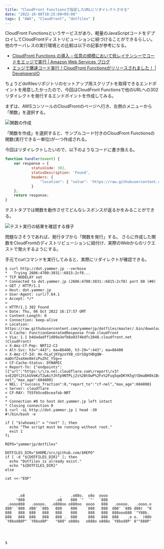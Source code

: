 ```yaml
---
title: "CloudFront Functionsで指定したURLにリダイレクトさせる"
date: "2022-10-08T10:25:00+09:00"
tags: [ "AWS", "CloudFront", "dotfiles" ]
---
```


CloudFront Functionsというサービスがあり、軽量のJavaScriptコードをデプロイしてCloudFrontディストリビューションに紐づけることができるらしい。
他のサーバレスの実行環境との比較は以下の記事が参考になる。

- [CloudFront Functions の導入 – 任意の規模において低レイテンシーでコードをエッジで実行 | Amazon Web Services ブログ](https://aws.amazon.com/jp/blogs/news/introducing-cloudfront-functions-run-your-code-at-the-edge-with-low-latency-at-any-scale/)
- [エッジで爆速コード実行！CloudFront Functionsがリリースされました！ | DevelopersIO](https://dev.classmethod.jp/articles/amazon-cloudfront-functions-release/)

ちょうどdotfilesリポジトリのセットアップ用スクリプトを取得できるエンドポイントを用意したかったので、今回はCloudFront Functionsで他のURLへの302リダイレクトを発行するエンドポイントを作成してみる。


まずは、AWSコンソールのCloudFrontのページへ行き、左側のメニューから「関数」を選択する。

![関数の作成](https://blob.yammer.jp/cloudfront-functions-01.png)


「関数を作成」を選択すると、サンプルコード付きのCloudFront Functionsの関数(実行できる一単位)が一つ作成される。

今回はリダイレクトしたいので、以下のようなコードに書き換える。

```javascript
function handler(event) {
    var response = {
            statusCode: 302,
            statusDescription: 'Found',
            headers: {
                "location": { "value": 'https://raw.githubusercontent.com/yammerjp/dotfiles/master/setup.sh' }
            }
    };
    return response;
}
```

テストタブでは関数を動作させてどんなレスポンスが返るかをみることができる。

![テスト実行の結果を確認する様子](https://blob.yammer.jp/cloudfront-functions-redirect-test.png)

問題なさそうであれば、発行タブから「関数を発行」する。
さらに作成した関数をCloudFrontのディストリビューションに紐付け、実際のWebからのリクエストで発火するようにする。

手元でcurlコマンドを実行してみると、実際にリダイレクトが確認できる。

```shell
$ curl http://dot.yammer.jp --verbose
*   Trying 2606:4700:3031::6815:2cf8...
* TCP_NODELAY set
* Connected to dot.yammer.jp (2606:4700:3031::6815:2cf8) port 80 (#0)
> GET / HTTP/1.1
> Host: dot.yammer.jp
> User-Agent: curl/7.64.1
> Accept: */*
>
< HTTP/1.1 302 Found
< Date: Thu, 06 Oct 2022 16:17:57 GMT
< Content-Length: 0
< Connection: keep-alive
< Location: https://raw.githubusercontent.com/yammerjp/dotfiles/master/.bin/download.sh
< X-Cache: FunctionGeneratedResponse from cloudfront
< Via: 1.1 b4dadadff1d09a3efb8a9374bdfc2848.cloudfront.net (CloudFront)
< X-Amz-Cf-Pop: NRT12-C2
< Alt-Svc: h3=":443"; ma=86400, h3-29=":443"; ma=86400
< X-Amz-Cf-Id: Hx-hLyCjKYgzxYXB_cUrSQgtHDgQW-maDnfZvaXmn0mtzPu2hC_YSg==
< CF-Cache-Status: DYNAMIC
< Report-To: {"endpoints":[{"url":"https:\/\/a.nel.cloudflare.com\/report\/v3?s=E2QYl2tLkUVmKzT2wAiYJhTp9NTPLj2s%2BtOwP%2Fx%2Fuq5qeDKYK5gttDmaBH8k1BxB9d0GPK8prNS7I5UMpG1aeUijjhl%2B32uT87m%2FhRGc6Jt9CGY1DHnld3Fku21CCEGZu2cnl6g2Yf1pvEU2"}],"group":"cf-nel","max_age":604800}
< NEL: {"success_fraction":0,"report_to":"cf-nel","max_age":604800}
< Server: cloudflare
< CF-RAY: 755fb5ce8bceafab-NRT
<
* Connection #0 to host dot.yammer.jp left intact
* Closing connection 0
$ curl -sL http://dot.yammer.jp | head -30
#!/bin/bash -e

if [ "$(whoami)" = "root" ]; then
  echo "The script must be running without root."
  exit 1
fi

REPO="yammerjp/dotfiles"

DOTFILES_DIR="$HOME/src/github.com/$REPO"
if [ -d "${DOTFILES_DIR}" ]; then
  echo "Dotfiles is already exist."
  echo "${DOTFILES_DIR}"
else

cat <<-"EOF"



      .o8                .    .o88o.  o8o  oooo
     "888              .o8    888 `"  `"'  `888
 .oooo888   .ooooo.  .o888oo o888oo  oooo   888   .ooooo.   .oooo.o
d88' `888  d88' `88b   888    888    `888   888  d88' `88b d88(  "8
888   888  888   888   888    888     888   888  888ooo888 `"Y88b.
888   888  888   888   888 .  888     888   888  888    .o o.  )88b
`Y8bod88P" `Y8bod8P'   "888" o888o   o888o o888o `Y8bod8P' 8""888P'




$
```

